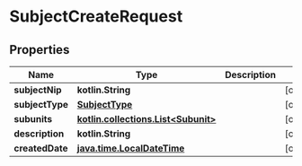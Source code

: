 
# SubjectCreateRequest

## Properties
| Name | Type | Description | Notes |
| ------------ | ------------- | ------------- | ------------- |
| **subjectNip** | **kotlin.String** |  |  [optional] |
| **subjectType** | [**SubjectType**](SubjectType.md) |  |  [optional] |
| **subunits** | [**kotlin.collections.List&lt;Subunit&gt;**](Subunit.md) |  |  [optional] |
| **description** | **kotlin.String** |  |  [optional] |
| **createdDate** | [**java.time.LocalDateTime**](java.time.LocalDateTime.md) |  |  [optional] |



